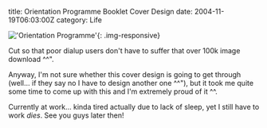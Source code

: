 title: Orientation Programme Booklet Cover Design
date: 2004-11-19T06:03:00Z
category: Life

!['Orientation Programme'](http://img.photobucket.com/albums/v95/seh_hui/artwork/coverpage_sample.jpg){: .img-responsive}

Cut so that poor dialup users don't have to suffer that over 100k image download ^^".

Anyway, I'm not sure whether this cover design is going to get through (well… if they say no I have to design another one ^^"), but it took me quite some time to come up with this and I'm extremely proud of it ^^.

Currently at work… kinda tired actually due to lack of sleep, yet I still have to work *dies*. See you guys later then!
